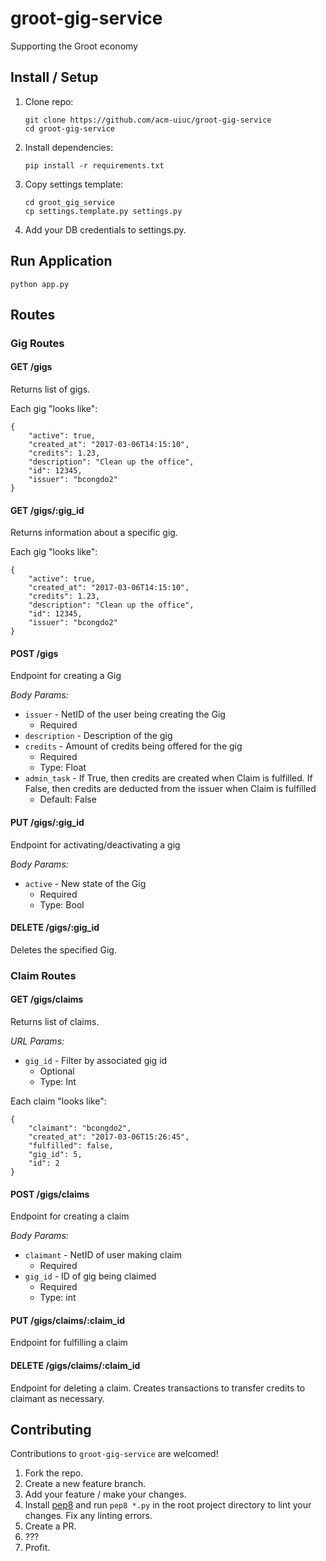 # groot-gig-service
Supporting the Groot economy 

## Install / Setup
1. Clone repo:

    ```
    git clone https://github.com/acm-uiuc/groot-gig-service
    cd groot-gig-service
    ```

2. Install dependencies:

    ```
    pip install -r requirements.txt
    ```

3. Copy settings template:

    ```
    cd groot_gig_service
    cp settings.template.py settings.py
    ```

4. Add your DB credentials to settings.py.

## Run Application
```
python app.py
```

## Routes

### Gig Routes

#### GET /gigs

Returns list of gigs.

Each gig "looks like":

```
{
    "active": true,
    "created_at": "2017-03-06T14:15:10",
    "credits": 1.23,
    "description": "Clean up the office",
    "id": 12345,
    "issuer": "bcongdo2"
}
```

#### GET /gigs/:gig_id

Returns information about a specific gig.

Each gig "looks like":

```
{
    "active": true,
    "created_at": "2017-03-06T14:15:10",
    "credits": 1.23,
    "description": "Clean up the office",
    "id": 12345,
    "issuer": "bcongdo2"
}
```

#### POST /gigs

Endpoint for creating a Gig 

*Body Params:*

* `issuer` - NetID of the user being creating the Gig
    * Required
* `description` - Description of the gig
* `credits` - Amount of credits being offered for the gig
    * Required
    * Type: Float
* `admin_task` - If True, then credits are created when Claim is fulfilled. If False, then credits are deducted from the issuer when Claim is fulfilled
    * Default: False

#### PUT /gigs/:gig_id

Endpoint for activating/deactivating a gig

*Body Params:*

* `active` - New state of the Gig
    * Required
    * Type: Bool

#### DELETE /gigs/:gig_id

Deletes the specified Gig.

### Claim Routes

#### GET /gigs/claims

Returns list of claims.

*URL Params:*
* `gig_id` - Filter by associated gig id
    * Optional
    * Type: Int

Each claim "looks like":

```
{
    "claimant": "bcongdo2",
    "created_at": "2017-03-06T15:26:45",
    "fulfilled": false,
    "gig_id": 5,
    "id": 2
}
```

#### POST /gigs/claims

Endpoint for creating a claim

*Body Params:*

* `claimant` - NetID of user making claim
    * Required
* `gig_id` - ID of gig being claimed
    * Required
    * Type: int

#### PUT /gigs/claims/:claim_id

Endpoint for fulfilling a claim

#### DELETE /gigs/claims/:claim_id

Endpoint for deleting a claim. Creates transactions to transfer credits to claimant as necessary.

## Contributing

Contributions to `groot-gig-service` are welcomed!

1. Fork the repo.
2. Create a new feature branch.
3. Add your feature / make your changes.
4. Install [pep8](https://pypi.python.org/pypi/pep8) and run `pep8 *.py` in the root project directory to lint your changes. Fix any linting errors.
5. Create a PR.
6. ???
7. Profit.
